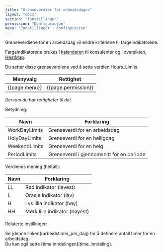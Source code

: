 ```yaml
---
title: "Grenseverdier for arbeidsdager"
layout: "docs"
section: "Innstillinger"
permission: "Konfigurasjon"
menu: "Innstillinger - Konfigurasjon"
---
```


Grenseverdiene for en arbeidsdag vil endre kriteriene til fargeindikatorene.

Fargeindikatorene brukes i [kalenderen](../../introduksjon/dashboard) til konsulenter og i oversikten, [HeatMap]().

Du setter disse grenseverdiene ved å sette verdien Hours_Limits:

| Menyvalg      | Rettighet           |
|---------------|---------------------|
| {{page.menu}} | {{page.permission}} |

*Dersom du har rettigheter til det.*

Betydning:

| Navn          | Forklaring                                |
|---------------|-------------------------------------------|
| WorkDayLimits | Grenseverdi for en arbeidsdag             |
| HolyDayLimits | Grenseverdi for en helligdag              |
| WeekendLimits | Grenseverdi for en helg                   |
| PeriodLimits  | Grenseverdi i gjennomsnitt for en periode |

Verdienes mening (heltall):

| Navn    | Forklaring                    |
|---------|-------------------------------|
| LL      | Rød indikator (lavest)        |
| L       | Orasje indikator (lav)        |
| H       | Lys lilla indikator (høy)     |
| HH      | Mørk lilla indikator (høyest) |

Relaterte instillinger:

<p class="note--warning" markdown="1">
Se [denne linken](arbeidstimer_per_dag) for å definere antall timer for en arbeidsdag.
<br>
Du kan ogå sette [time inndelingen](time_inndeling).
</p>
